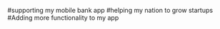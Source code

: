 #supporting my mobile bank app
#helping my nation to grow startups
#Adding more functionality to my app
